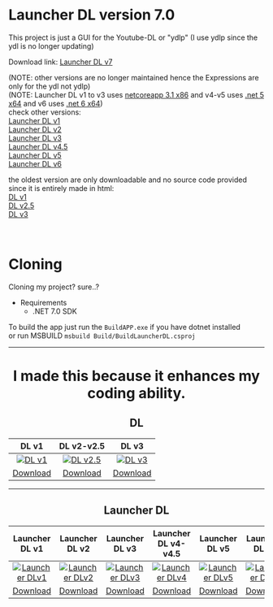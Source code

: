 # Launcher DL version 7.0
This project is just a GUI for the Youtube-DL or "ydlp" (I use ydlp since the ydl is no longer updating)

Download link: [Launcher DL v7](https://github.com/IchimakiKasura/Launcher-DL-3/releases)

(NOTE: other versions are no longer maintained hence the Expressions are only for the ydl not ydlp)<br>
(NOTE: Launcher DL v1 to v3 uses <a href="https://dotnet.microsoft.com/en-us/download/dotnet/3.1/runtime?cid=getdotnetcore">netcoreapp 3.1 x86</a> and v4-v5 uses <a href="https://dotnet.microsoft.com/en-us/download/dotnet/5.0/runtime?cid=getdotnetcore">.net 5 x64</a> and v6 uses <a href="https://dotnet.microsoft.com/en-us/download/dotnet/6.0/runtime?cid=getdotnetcore">.net 6 x64</a>)<br>
check other versions:<br>
[Launcher DL v1](https://github.com/IchimakiKasura/Launcher-DL-3#launcher-dl)<br>
[Launcher DL v2](https://github.com/IchimakiKasura/Launcher-DL-3#launcher-dl)<br>
[Launcher DL v3](https://github.com/IchimakiKasura/Launcher-DL-3#launcher-dl)<br>
[Launcher DL v4.5](https://github.com/IchimakiKasura/Launcher-DL-3#launcher-dl)<br>
[Launcher DL v5](https://github.com/IchimakiKasura/Launcher-DL-3#launcher-dl "NOTE: ver5 might be unstable or not work at all")<br>
[Launcher DL v6](https://github.com/IchimakiKasura/Launcher-DL-3#launcher-dl)<br>


the oldest version are only downloadable and no source code provided since
it is entirely made in html:<br>
[DL v1](https://github.com/IchimakiKasura/Launcher-DL-3#dl)<br>
[DL v2.5](https://github.com/IchimakiKasura/Launcher-DL-3#dl)<br>
[DL v3](https://github.com/IchimakiKasura/Launcher-DL-3#dl)<br>
<br>
<br>

# Cloning
Cloning my project? sure..?
- Requirements
  - .NET 7.0 SDK

To build the app just run the `BuildAPP.exe` if you have dotnet installed<br>
or run MSBUILD `msbuild Build/BuildLauncherDL.csproj`

---

<center>
<h1>I made this because it enhances my coding ability.</h1>

## DL
| DL v1 | DL v2-v2.5 | DL v3 |
|:-----:|:-----:|:-----:|
|<a href="https://user-images.githubusercontent.com/80595346/162974140-a9a73ae7-e29a-4d93-9121-1b3857803adf.png"><img title="Click the picture" src="https://user-images.githubusercontent.com/80595346/162974140-a9a73ae7-e29a-4d93-9121-1b3857803adf.png" alt="DL v1"></a>|<a href="https://user-images.githubusercontent.com/80595346/162974433-658a0da0-26db-4fc3-a144-bf998f7ed4fd.png"><img title="Click the picture" src="https://user-images.githubusercontent.com/80595346/162974433-658a0da0-26db-4fc3-a144-bf998f7ed4fd.png" alt="DL v2.5"></a>|<a href="https://user-images.githubusercontent.com/80595346/162974599-76677e4d-bd02-4c69-931f-15121db63655.png"><img title="Click the picture" src="https://user-images.githubusercontent.com/80595346/162974599-76677e4d-bd02-4c69-931f-15121db63655.png" alt="DL v3"></a>|
|<a href="https://www.mediafire.com/file/jnxbbi02zr86ey7/DL_buildver1.rar/file" title="Download DL v1">Download</a>|<a href="https://www.mediafire.com/file/ai894ge50rfna1q/DL_buildver2.5.rar/file" title="Download DL v2">Download</a>|<a href="https://www.mediafire.com/file/txwtzp3j17ae2hc/DL_buildver3.0.rar/file" title="Download DL v3">Download</a>|
---
## Launcher DL
| Launcher DL v1 | Launcher DL v2 | Launcher DL v3 | Launcher DL v4-v4.5 | Launcher DL v5 | Launcher DL v6 | Launcher DL v7 |
|:-----:|:-----:|:-----:|:-----:|:-----:|:-----:|:-----:|
|<a href="https://user-images.githubusercontent.com/80595346/162969989-8d1b767c-5fa1-48a2-a7e3-b6c322c788e2.png"><img title="Click the picture" src="https://user-images.githubusercontent.com/80595346/162969989-8d1b767c-5fa1-48a2-a7e3-b6c322c788e2.png" alt="Launcher DLv1"/></a>|<a href="https://user-images.githubusercontent.com/80595346/162970413-47e065a6-3a28-4170-bfb9-c02f92664c5e.png"><img title="Click the picture" src="https://user-images.githubusercontent.com/80595346/162970413-47e065a6-3a28-4170-bfb9-c02f92664c5e.png" alt="Launcher DLv2"/></a>|<a href="https://user-images.githubusercontent.com/80595346/162971484-b4586589-38ae-4fe3-ba20-5898a73bbdd2.png"><img title="Click the picture" src="https://user-images.githubusercontent.com/80595346/162971484-b4586589-38ae-4fe3-ba20-5898a73bbdd2.png" alt="Launcher DLv3"/></a>|<a href="https://user-images.githubusercontent.com/80595346/162971097-9920d7a8-fac5-49fe-a11f-a9d4f3a61c2e.png"><img title="Click the picture" src="https://user-images.githubusercontent.com/80595346/162971097-9920d7a8-fac5-49fe-a11f-a9d4f3a61c2e.png" alt="Launcher DLv4"/></a>|<a href="https://user-images.githubusercontent.com/80595346/153750314-d0404fea-f662-461d-a323-e03eeb7fc371.png"><img title="Click the picture" src="https://user-images.githubusercontent.com/80595346/153750314-d0404fea-f662-461d-a323-e03eeb7fc371.png" alt="Launcher DLv5"/></a>|<a href="https://user-images.githubusercontent.com/80595346/162972210-ce3be583-27c2-4bae-96eb-9f9f9a8fe925.png"><img title="Click the picture" src="https://user-images.githubusercontent.com/80595346/162972210-ce3be583-27c2-4bae-96eb-9f9f9a8fe925.png" alt="Launcher DLv6"/></a>|<a href="https://user-images.githubusercontent.com/80595346/227616056-19e5f4db-ffd5-40e5-8490-f39c4b58232b.png"><img title="Click the picture" src="https://user-images.githubusercontent.com/80595346/227616056-19e5f4db-ffd5-40e5-8490-f39c4b58232b.png" alt="Launcher DLv7"/></a>|
|<a href="https://www.mediafire.com/file/zwyov0ioe06fi6c/Launcher_DL_%2528build.ver1.0%2529.rar/file" title="Download Launcher DL v1">Download</a>|<a href="https://www.mediafire.com/file/kx8nke5vtp7790c/Launcher_DL_%2528build.ver2.0%2529.rar/file" title="Download Launcher DL v2">Download</a>|<a href="https://www.mediafire.com/file/j18mtqle1iu9xod/Launcher_DL_%2528build.ver3.0%2529.rar/file" title="Download Launcher DL v3">Download</a>|<a href="https://www.mediafire.com/file/i61ltyqaimihobu/Launcher_DL_%2528build.ver4.5%2529.rar/file" title="Download Launcher DL v4.5">Download</a>|<a href="https://www.mediafire.com/file/8v38vhm31uq7szk/Launcher_DL_%2528build.ver5.0%2529.rar/file" title="Download Launcher DL v5">Download</a>|<a href="https://github.com/IchimakiKasura/Launcher-DL-3/releases/tag/v6.5" title="Download Launcher DL v6">Download</a>|<a href="https://github.com/IchimakiKasura/Launcher-DL-3/releases" title="Download Launcher DL v7">Download</a>|
